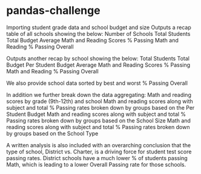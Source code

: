 # pandas-challenge

Importing student grade data and school budget and size
Outputs a recap table of all schools showing the below:
    Number of Schools
    Total Students
    Total Budget
    Average Math and Reading Scores
    % Passing Math and Reading
    % Passing Overall

Outputs another recap by school showing the below:
    Total Students
    Total Budget
    Per Student Budget
    Average Math and Reading Scores
    % Passing Math and Reading
    % Passing Overall

We also provide school data sorted by best and worst % Passing Overall

In addition we further break down the data aggregating:
    Math and reading scores by grade (9th-12th) and school
    Math and reading scores along with subject and total % Passing rates broken down by groups based on the Per Student Budget
    Math and reading scores along with subject and total % Passing rates broken down by groups based on the School Size
    Math and reading scores along with subject and total % Passing rates broken down by groups based on the School Type

A written analysis is also included with an overarching conclusion that the type of school, District vs. Charter, is a driving force for student test score passing rates. District schools have a much lower % of students passing Math, which is leading to a lower Overall Passing rate for those schools.
